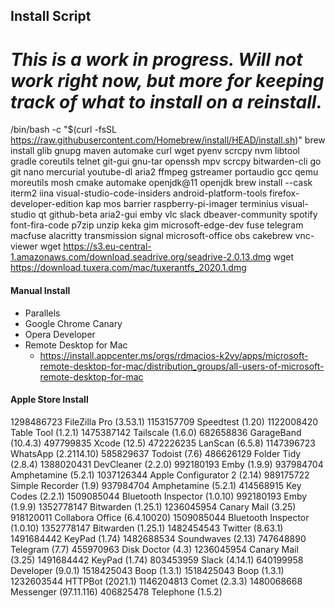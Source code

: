 ## Install Script

# _This is a work in progress. Will not work right now, but more for keeping track of what to install on a reinstall._

/bin/bash -c "$(curl -fsSL https://raw.githubusercontent.com/Homebrew/install/HEAD/install.sh)"
brew install glib gnupg maven automake curl wget pyenv scrcpy nvm libtool gradle coreutils telnet git-gui gnu-tar openssh  mpv scrcpy bitwarden-cli  go git nano mercurial youtube-dl aria2 ffmpeg gstreamer portaudio gcc qemu moreutils mosh cmake automake openjdk@11 openjdk
brew install --cask iterm2 iina visual-studio-code-insiders android-platform-tools firefox-developer-edition kap mos barrier raspberry-pi-imager terminius visual-studio qt github-beta aria2-gui emby   vlc slack dbeaver-community spotify font-fira-code p7zip unzip keka gim microsoft-edge-dev fuse telegram macfuse alacritty transmission signal microsoft-office obs cakebrew vnc-viewer 
wget https://s3.eu-central-1.amazonaws.com/download.seadrive.org/seadrive-2.0.13.dmg
wget https://download.tuxera.com/mac/tuxerantfs_2020.1.dmg

#### Manual Install

- Parallels 
- Google Chrome Canary
- Opera Developer 
- Remote Desktop for Mac
  - https://install.appcenter.ms/orgs/rdmacios-k2vy/apps/microsoft-remote-desktop-for-mac/distribution_groups/all-users-of-microsoft-remote-desktop-for-mac

#### Apple Store Install

1298486723 FileZilla Pro (3.53.1)
1153157709 Speedtest (1.20)
1122008420 Table Tool (1.2.1)
1475387142 Tailscale (1.6.0)
682658836 GarageBand (10.4.3)
497799835 Xcode (12.5)
472226235 LanScan (6.5.8)
1147396723 WhatsApp (2.2114.10)
585829637 Todoist (7.6)
486626129 Folder Tidy (2.8.4)
1388020431 DevCleaner (2.2.0)
992180193 Emby (1.9.9)
937984704 Amphetamine (5.2.1)
1037126344 Apple Configurator 2 (2.14)
989175722 Simple Recorder (1.9)
937984704 Amphetamine (5.2.1)
414568915 Key Codes (2.2.1)
1509085044 Bluetooth Inspector (1.0.10)
992180193 Emby (1.9.9)
1352778147 Bitwarden (1.25.1)
1236045954 Canary Mail (3.25)
918120011 Collabora Office (6.4.10020)
1509085044 Bluetooth Inspector (1.0.10)
1352778147 Bitwarden (1.25.1)
1482454543 Twitter (8.63.1)
1491684442 KeyPad (1.74)
1482688534 Soundwaves (2.13)
747648890 Telegram (7.7)
455970963 Disk Doctor (4.3)
1236045954 Canary Mail (3.25)
1491684442 KeyPad (1.74)
803453959 Slack (4.14.1)
640199958 Developer (9.0.1)
1518425043 Boop (1.3.1)
1518425043 Boop (1.3.1)
1232603544 HTTPBot (2021.1)
1146204813 Comet (2.3.3)
1480068668 Messenger (97.11.116)
406825478 Telephone (1.5.2)
